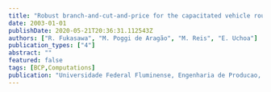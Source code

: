 ```yaml
---
title: "Robust branch-and-cut-and-price for the capacitated vehicle routing problem"
date: 2003-01-01
publishDate: 2020-05-21T20:36:31.112543Z
authors: ["R. Fukasawa", "M. Poggi de Aragão", "M. Reis", "E. Uchoa"]
publication_types: ["4"]
abstract: ""
featured: false
tags: [BCP,Computations]
publication: "Universidade Federal Fluminense, Engenharia de Producao, Niteroi, Brazil - Tech. Report No. RPEP Vol.3 no.8, 2003" 
---
```


